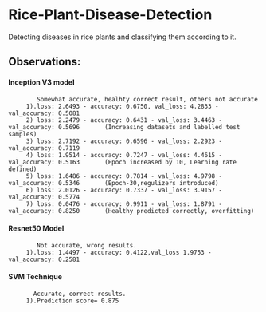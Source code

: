 # Rice-Plant-Disease-Detection
Detecting diseases in rice plants and classifying them according to it.

## Observations:
  #### Inception V3 model
            Somewhat accurate, healhty correct result, others not accurate
         1).loss: 2.6493 - accuracy: 0.6750, val_loss: 4.2833 - val_accuracy: 0.5081
         2) loss: 2.2479 - accuracy: 0.6431 - val_loss: 3.4463 - val_accuracy: 0.5696       (Increasing datasets and labelled test samples)
         3) loss: 2.7192 - accuracy: 0.6596 - val_loss: 2.2923 - val_accuracy: 0.7119
         4) loss: 1.9514 - accuracy: 0.7247 - val_loss: 4.4615 - val_accuracy: 0.5163       (Epoch increased by 10, Learning rate defined)
         5) loss: 1.6486 - accuracy: 0.7814 - val_loss: 4.9798 - val_accuracy: 0.5346       (Epoch-30,regulizers introduced)
         6) loss: 2.0126 - accuracy: 0.7337 - val_loss: 3.9157 - val_accuracy: 0.5774
         7) loss: 0.0476 - accuracy: 0.9911 - val_loss: 1.8791 - val_accuracy: 0.8250       (Healthy predicted correctly, overfitting)
  #### Resnet50 Model
            Not accurate, wrong results.
         1).loss: 1.4497 - accuracy: 0.4122,val_loss 1.9753 - val_accuracy: 0.2581
         
  #### SVM Technique
           Accurate, correct results.
         1).Prediction score= 0.875

